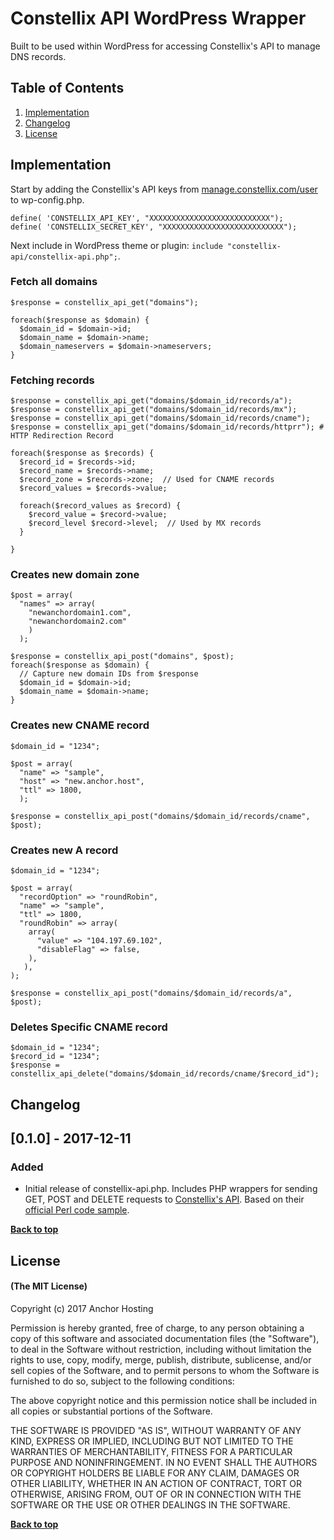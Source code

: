 # Constellix API WordPress Wrapper

Built to be used within WordPress for accessing Constellix's API to manage DNS records.

## Table of Contents

1. [Implementation](#implementation)
2. [Changelog](#changelog)
3. [License](#license)

## Implementation

Start by adding the Constellix's API keys from [manage.constellix.com/user](https://manage.constellix.com/user) to wp-config.php.

```
define( 'CONSTELLIX_API_KEY', "XXXXXXXXXXXXXXXXXXXXXXXXXXX");
define( 'CONSTELLIX_SECRET_KEY', "XXXXXXXXXXXXXXXXXXXXXXXXXXX");
```

Next include in WordPress theme or plugin: `include "constellix-api/constellix-api.php";`.

### Fetch all domains

```
$response = constellix_api_get("domains");

foreach($response as $domain) {
  $domain_id = $domain->id;
  $domain_name = $domain->name;
  $domain_nameservers = $domain->nameservers;
}
```

### Fetching records

```
$response = constellix_api_get("domains/$domain_id/records/a");
$response = constellix_api_get("domains/$domain_id/records/mx");
$response = constellix_api_get("domains/$domain_id/records/cname");
$response = constellix_api_get("domains/$domain_id/records/httprr"); # HTTP Redirection Record

foreach($response as $records) {
  $record_id = $records->id;
  $record_name = $records->name;
  $record_zone = $records->zone;  // Used for CNAME records
  $record_values = $records->value;

  foreach($record_values as $record) {
    $record_value = $record->value;
    $record_level $record->level;  // Used by MX records
  }

}
```

### Creates new domain zone

```
$post = array(
  "names" => array(
    "newanchordomain1.com",
    "newanchordomain2.com"
    )
  );

$response = constellix_api_post("domains", $post);
foreach($response as $domain) {
  // Capture new domain IDs from $response
  $domain_id = $domain->id;
  $domain_name = $domain->name;
}
```

### Creates new CNAME record

```
$domain_id = "1234";

$post = array(
  "name" => "sample",
  "host" => "new.anchor.host",
  "ttl" => 1800,
  );

$response = constellix_api_post("domains/$domain_id/records/cname", $post);
```

### Creates new A record

```
$domain_id = "1234";

$post = array(
  "recordOption" => "roundRobin",
  "name" => "sample",
  "ttl" => 1800,
  "roundRobin" => array(
    array(
      "value" => "104.197.69.102",
      "disableFlag" => false,
    ),
   ),
);

$response = constellix_api_post("domains/$domain_id/records/a", $post);
```

### Deletes Specific CNAME record
```
$domain_id = "1234";
$record_id = "1234";
$response = constellix_api_delete("domains/$domain_id/records/cname/$record_id");
```

## Changelog

## [0.1.0] - 2017-12-11
### Added
- Initial release of constellix-api.php. Includes PHP wrappers for sending GET, POST and DELETE requests to [Constellix's API](http://help.constellix.com/rest-api/). Based on their [official Perl code sample](https://support.constellix.com/index.php?/Knowledgebase/Article/View/3/4/download-constellixapipl).

**[Back to top](#table-of-contents)**

## License

#### (The MIT License)

Copyright (c) 2017 Anchor Hosting

Permission is hereby granted, free of charge, to any person obtaining a copy of this software and associated documentation files (the "Software"), to deal in the Software without restriction, including without limitation the rights to use, copy, modify, merge, publish, distribute, sublicense, and/or sell copies of the Software, and to permit persons to whom the Software is furnished to do so, subject to the following conditions:

The above copyright notice and this permission notice shall be included in all copies or substantial portions of the Software.

THE SOFTWARE IS PROVIDED "AS IS", WITHOUT WARRANTY OF ANY KIND, EXPRESS OR IMPLIED, INCLUDING BUT NOT LIMITED TO THE WARRANTIES OF MERCHANTABILITY, FITNESS FOR A PARTICULAR PURPOSE AND NONINFRINGEMENT. IN NO EVENT SHALL THE AUTHORS OR COPYRIGHT HOLDERS BE LIABLE FOR ANY CLAIM, DAMAGES OR OTHER LIABILITY, WHETHER IN AN ACTION OF CONTRACT, TORT OR OTHERWISE, ARISING FROM, OUT OF OR IN CONNECTION WITH THE SOFTWARE OR THE USE OR OTHER DEALINGS IN THE SOFTWARE.

**[Back to top](#table-of-contents)**
